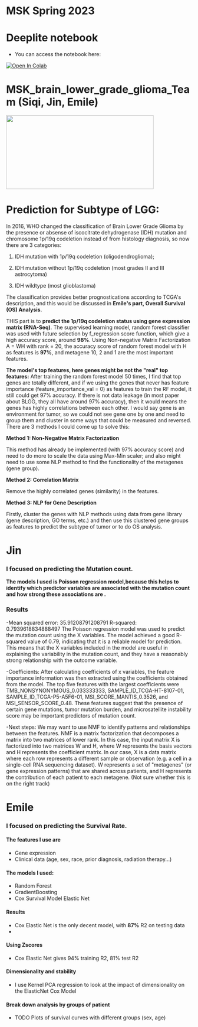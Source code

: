 # MSK Spring 2023

# Deeplite notebook

- You can access the notebook here: 
<a target="_blank" href="https://colab.research.google.com/github/emileDesmaili/DeepLIIF/blob/main/deeplite.ipynb">
  <img src="https://colab.research.google.com/assets/colab-badge.svg" alt="Open In Colab"/>
</a>

# MSK_brain_lower_grade_glioma_Team (Siqi, Jin, Emile)

<img src="images/dna_repo.jpg" width="400" height="200"/>

# Prediction for Subtype of LGG: 

In 2016, WHO changed the classification of Brain Lower Grade Glioma by the presence or absense of iscocitrate dehydrogenase (IDH) mutation and chromosome 1p/19q codeletion instead of from histology diagnosis, so now there are 3 categories: 

1) IDH mutation with 1p/19q codeletion (oligodendroglioma); 

2) IDH mutation without 1p/19q codeletion (most grades II and III astrocytoma)

3) IDH wildtype (most glioblastoma)

The classification provides better prognostications according to TCGA's description, and this would be discussed in **Emile's part, Overall Survival (OS) Analysis**.

THIS part is to **predict the 1p/19q codeletion status using gene expression matrix (RNA-Seq)**. The supervised learning model, random forest classifier was used with future selection by f_regression score function, which give a high accuracy score, around **98%**. Using Non-negative Matrix Factorization A = WH with rank = 20, the accuracy score of random forest model with H as features is **97%**, and metagene 10, 2 and 1 are the most important features.

**The model's top features, here genes might be not the "real" top features:**
After training the random forest model 50 times, I find that top genes are totally different, and if we using the genes that never has feature importance (feature_importance_val = 0) as features to train the RF model, it still could get 97% accuracy. If there is not data leakage (in most paper about BLGG, they all have around 97% accuracy), then it would means the genes has highly correlations between each other. I would say gene is an environment for tumor, so we could not see gene one by one and need to group them and cluster in some ways that could be measured and reversed. There are 3 methods I could come up to solve this: 

**Method 1: Non-Negative Matrix Factorization**

This method has already be implemented (with 97% accuracy score) and need to do more to scale the data using Max-Min scaler; and also might need to use some NLP method to find the functionality of the metagenes (gene group). 

**Method 2: Correlation Matrix** 

Remove the highly correlated genes (similarity) in the features. 

**Method 3: NLP for Gene Description** 

Firstly, cluster the genes with NLP methods using data from gene library (gene description, GO terms, etc.) and then use this clustered gene groups as features to predict the subtype of tumor or to do OS analysis.



# Jin

### I focused on predicting the Mutation count.

**The models I used is Poisson regression model,because this helps to identify which predictor variables are associated with the mutation count and how strong these associations are .**

### Results
-Mean squared error: 35.91208791208791 R-squared: 0.7939618834888497
The Poisson regression model was used to predict the mutation count using the X variables. The model achieved a good R-squared value of 0.79, indicating that it is a reliable model for prediction. This means that the X variables included in the model are useful in explaining the variability in the mutation count, and they have a reasonably strong relationship with the outcome variable. 

-Coefficients: After calculating coefficients of x variables, the feature importance information was then extracted using the coefficients obtained from the model. The top five features with the largest coefficients were TMB_NONSYNONYMOUS_0.033333333, SAMPLE_ID_TCGA-HT-8107-01, SAMPLE_ID_TCGA-P5-A5F6-01, MSI_SCORE_MANTIS_0.3526, and MSI_SENSOR_SCORE_0.48. These features suggest that the presence of certain gene mutations, tumor mutation burden, and microsatellite instability score may be important predictors of mutation count.

-Next steps: We may want to use NMF to identify patterns and relationships between the features. NMF is a matrix factorization that decomposes a matrix into two matrices of lower rank. In this case, the input matrix X is factorized into two matrices W and H, where W represents the basis vectors and H represents the coefficient matrix. In our case, X is a data matrix where each row represents a different sample or observation (e.g. a cell in a single-cell RNA sequencing dataset). W represents a set of "metagenes" (or gene expression patterns) that are shared across patients, and H represents the contribution of each patient to each metagene. (Not sure whether this is on the right track)

# Emile

### I focused on predicting the **Survival Rate**. 

#### The features I use are
- Gene expression
- Clinical data (age, sex, race, prior diagnosis, radiation therapy...)

#### The models I used:

- Random Forest
- GradientBoosting
- Cox Survival Model Elastic Net

#### Results
- Cox Elastic Net is the only decent model, with **87%** R2 on testing data
- 

#### Using Zscores

- Cox Elastic Net gives 94% training R2, 81% test R2

#### Dimensionality and stability
-  I use Kernel PCA regression to look at the impact of dimensionality on the ElasticNet Cox Model

####  Break down analysis by groups of patient
- TODO Plots of survival curves with different groups (sex, age)
